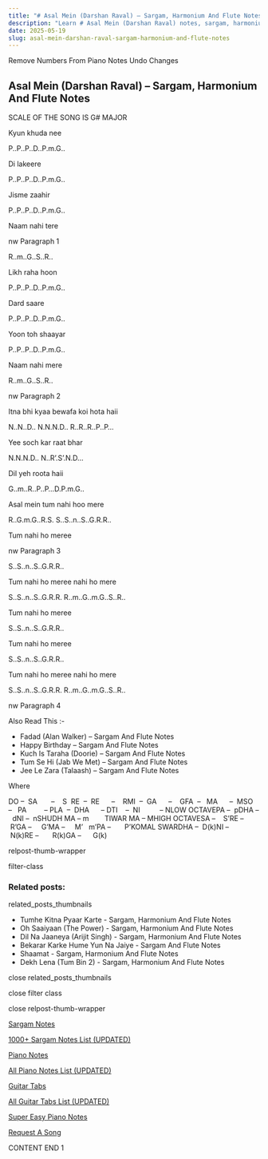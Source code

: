 ```yaml
---
title: "# Asal Mein (Darshan Raval) – Sargam, Harmonium And Flute Notes"
description: "Learn # Asal Mein (Darshan Raval) notes, sargam, harmonium notations and flute notes. Easy step-by-step tutorial for beginners."
date: 2025-05-19
slug: asal-mein-darshan-raval-sargam-harmonium-and-flute-notes
---
```


Remove Numbers From Piano Notes
Undo Changes



## Asal Mein (Darshan Raval) – Sargam, Harmonium And Flute Notes



SCALE OF THE SONG IS G# MAJOR



Kyun khuda nee



P..P..P..D..P.m.G..



Di lakeere



P..P..P..D..P.m.G..



Jisme zaahir



P..P..P..D..P.m.G..



Naam nahi tere



nw Paragraph 1

R..m..G..S..R..



Likh raha hoon



P..P..P..D..P.m.G..



Dard saare



P..P..P..D..P.m.G..



Yoon toh shaayar



P..P..P..D..P.m.G..



Naam nahi mere



R..m..G..S..R..

nw Paragraph 2



Itna bhi kyaa bewafa koi hota haii



N..N..D.. N.N.N.D.. R..R..R..P..P…



Yee soch kar raat bhar



N.N.N.D.. N..R’.S’.N.D…



Dil yeh roota haii



G..m..R..P..P…D.P.m.G..



Asal mein tum nahi hoo mere



R..G.m.G..R.S. S..S..n..S..G.R.R..



Tum nahi ho meree



nw Paragraph 3

S..S..n..S..G.R.R..



Tum nahi ho meree nahi ho mere



S..S..n..S..G.R.R. R..m..G..m.G..S..R..



Tum nahi ho meree



S..S..n..S..G.R.R..



Tum nahi ho meree



S..S..n..S..G.R.R..



Tum nahi ho meree nahi ho mere



S..S..n..S..G.R.R. R..m..G..m.G..S..R..

nw Paragraph 4



Also Read This :-



* Fadad (Alan Walker) – Sargam And Flute Notes
* Happy Birthday – Sargam And Flute Notes
* Kuch Is Taraha (Doorie) – Sargam And Flute Notes
* Tum Se Hi (Jab We Met) – Sargam And Flute Notes
* Jee Le Zara (Talaash) – Sargam And Flute Notes



Where



DO –  SA       –    S  RE  –  RE      –    RMI  –  GA      –    GFA  –   MA      –  MSO  –   PA         – PLA  –  DHA      – DTI    –  NI          – NLOW OCTAVEPA –  pDHA –  dNI –  nSHUDH MA – m        TIWAR MA – MHIGH OCTAVESA –    S’RE –     R’GA –     G’MA –     M’   m’PA –       P’KOMAL SWARDHA –  D(k)NI –       N(k)RE –       R(k)GA –      G(k)



relpost-thumb-wrapper

filter-class

### Related posts:

related_posts_thumbnails

* Tumhe Kitna Pyaar Karte - Sargam, Harmonium And Flute Notes
* Oh Saaiyaan (The Power) - Sargam, Harmonium And Flute Notes
* Dil Na Jaaneya (Arijit Singh) - Sargam, Harmonium And Flute Notes
* Bekarar Karke Hume Yun Na Jaiye - Sargam And Flute Notes
* Shaamat - Sargam, Harmonium And Flute Notes
* Dekh Lena (Tum Bin 2) - Sargam, Harmonium And Flute Notes

close related_posts_thumbnails

close filter class

close relpost-thumb-wrapper

[Sargam Notes](/sargam-notes.html)

[1000+ Sargam Notes List (UPDATED)](/all-songs-list-sargam-notes.html)

[Piano Notes](/piano-notes.html)

[All Piano Notes List (UPDATED)](/all-songs-list-piano-notes.html)

[Guitar Tabs](/guitar-tabs.html)

[All Guitar Tabs List (UPDATED)](/all-songs-list-guitar-tabs.html)

[Super Easy Piano Notes](https://studywall.in/)

[Request A Song](/request-a-song.html)

CONTENT END 1

